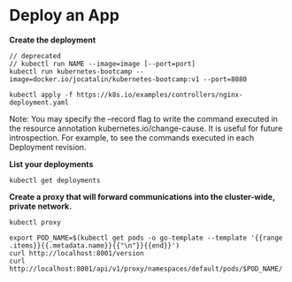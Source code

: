 # Deploy an App

**Create the deployment**

```
// deprecated
// kubectl run NAME --image=image [--port=port]
kubectl run kubernetes-bootcamp --image=docker.io/jocatalin/kubernetes-bootcamp:v1 --port=8080
```

```
kubectl apply -f https://k8s.io/examples/controllers/nginx-deployment.yaml
```

Note: You may specify the –record flag to write the command executed in the resource annotation kubernetes.io/change-cause. It is useful for future introspection. For example, to see the commands executed in each Deployment revision.

**List your deployments**

```
kubectl get deployments
```

**Create a proxy that will forward communications into the cluster-wide, private network.**

```
kubectl proxy

export POD_NAME=$(kubectl get pods -o go-template --template '{{range .items}}{{.metadata.name}}{{"\n"}}{{end}}')
curl http://localhost:8001/version
curl http://localhost:8001/api/v1/proxy/namespaces/default/pods/$POD_NAME/
```
